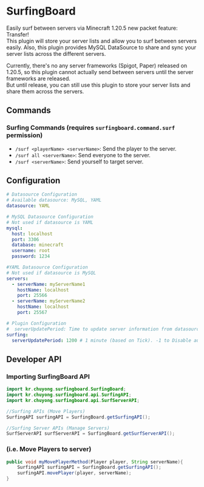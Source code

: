 # SurfingBoard
Easily surf between servers via Minecraft 1.20.5 new packet feature: Transfer!  
This plugin will store your server lists and allow you to surf between servers easily. 
Also, this plugin provides MySQL DataSource to share and sync your server lists across the different servers.

Currently, there's no any server frameworks (Spigot, Paper) released on 1.20.5, 
so this plugin cannot actually send between servers until the server frameworks are released.  
But until release, you can still use this plugin to store your server lists and share them across the servers.

## Commands
### Surfing Commands (requires `surfingboard.command.surf` permission)
- `/surf <playerName> <serverName>`: Send the player to the server.
- `/surf all <serverName>`: Send everyone to the server.
- `/surf <serverName>`: Send yourself to target server.

## Configuration
```yaml
# Datasource Configuration
# Available datasource: MySQL, YAML
datasource: YAML

# MySQL Datasource Configuration
# Not used if datasource is YAML
mysql:
  host: localhost
  port: 3306
  database: minecraft
  username: root
  password: 1234

#YAML Datasource Configuration
# Not used if datasource is MySQL
servers:
  - serverName: myServerName1
    hostName: localhost
    port: 25566
  - serverName: myServerName2
    hostName: localhost
    port: 25567

# Plugin Configuration
#  serverUpdatePeriod: Time to update server information from datasource
surfing:
  serverUpdatePeriod: 1200 # 1 minute (based on Tick). -1 to Disable auto update
```

## Developer API
### Importing SurfingBoard API
```java
import kr.chuyong.surfingboard.SurfingBoard;
import kr.chuyong.surfingboard.api.SurfingAPI;
import kr.chuyong.surfingboard.api.SurfServerAPI;

//Surfing APIs (Move Players)
SurfingAPI surfingAPI = SurfingBoard.getSurfingAPI();

//Surfing Server APIs (Manage Servers)
SurfServerAPI surfServerAPI = SurfingBoard.getSurfServerAPI();
```

### (i.e. Move Players to server)
```java
public void myMovePlayerMethod(Player player, String serverName){
    SurfingAPI surfingAPI = SurfingBoard.getSurfingAPI();
    surfingAPI.movePlayer(player, serverName);
}
```
